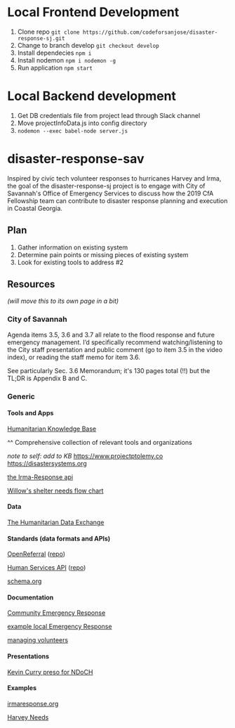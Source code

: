 # Local Frontend Development
1. Clone repo `git clone https://github.com/codeforsanjose/disaster-response-sj.git`
2. Change to branch develop `git checkout develop`
3. Install dependecies `npm i`
4. Install nodemon `npm i nodemon -g`
5. Run application `npm start`

# Local Backend development
1. Get DB credentials file from project lead through Slack channel 
2. Move projectInfoData.js into config directory
3. `nodemon --exec babel-node server.js`


# disaster-response-sav

Inspired by civic tech volunteer responses to hurricanes Harvey and Irma,
the goal of the disaster-response-sj project is to engage with City of Savannah's
Office of Emergency Services to discuss how the 2019 CfA Fellowship team can contribute to
disaster response planning and execution in Coastal Georgia. 

## Plan

1. Gather information on existing system
2. Determine pain points or missing pieces of existing system
3. Look for existing tools to address #2

## Resources

_(will move this to its own page in a bit)_

### City of Savannah

  Agenda items 3.5, 3.6 and 3.7 all relate to the flood response and future emergency management. I’d specifically recommend watching/listening to the City staff presentation and public comment (go to item 3.5 in the video index), or reading the staff memo for item 3.6.


See particularly Sec. 3.6 Memorandum; it's 130 pages total (!!) but the TL;DR is Appendix B and C.


### Generic

#### Tools and Apps

[Humanitarian Knowledge Base](https://airtable.com/shr1vjNbKJK8NpWBV/tblwCm1cFToNkPuVm/viwQ4Dqyrw7OfSpwc)

^^ Comprehensive collection of relevant tools and organizations

_note to self: add to KB_ https://www.projectptolemy.co https://disastersystems.org


[the Irma-Response api](https://github.com/Irma-Response/irma-api)


[Willow's shelter needs flow chart](https://realtimeboard.com/app/board/o9J_k0xXucA=/?moveToWidget=3074457345905464147)


#### Data

[The Humanitarian Data Exchange](https://data.humdata.org)

#### Standards (data formats and APIs)

[OpenReferral](https://openreferral.org) ([repo](https://github.com/openreferral))

[Human Services API](http://developer.open.referral.adopta.agency/documentation/) ([repo](https://github.com/human-services))

[schema.org](http://schema.org/docs/schemas.html)

#### Documentation

[Community Emergency Response](https://www.ready.gov/community-emergency-response-team)

[example local Emergency Response](https://www.vbgov.com/government/departments/emergency-management/Pages/vbcert.aspx)

[managing volunteers](https://www.nationalservice.gov/sites/default/files/resource/hon-cncs-msvtd_participant_materials.pdf)

#### Presentations

[Kevin Curry preso for NDoCH](https://docs.google.com/presentation/d/1ve7ZfBIMjDqNv8PdV4sD7pRB_dG2UTO18axEAvw4950/edit#slide=id.p)

#### Examples

[irmaresponse.org](https://www.irmaresponse.org)

[Harvey Needs](https://harveyneeds.org)
